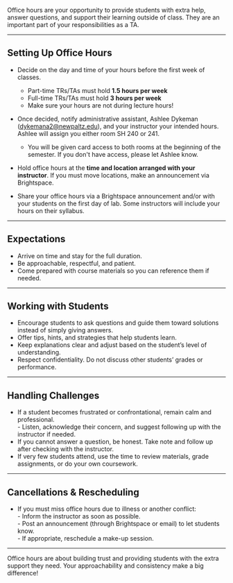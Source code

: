 
Office hours are your opportunity to provide students with extra help, answer questions, and support their learning outside of class. They are an important part of your responsibilities as a TA.

---
## Setting Up Office Hours

- Decide on the day and time of your hours before the first week of classes. 
	- Part-time TRs/TAs must hold **1.5 hours per week**
	- Full-time TRs/TAs must hold **3 hours per week**
	- Make sure your hours are not during lecture hours!

- Once decided, notify administrative assistant, Ashlee Dykeman ([dykemana2@newpaltz.edu](mailto:dykemana2@newpaltz.edu)), and your instructor your intended hours. Ashlee will assign you either room SH 240 or 241.
	- You will be given card access to both rooms at the beginning of the semester. If you don't have access, please let Ashlee know. 

- Hold office hours at the **time and location arranged with your instructor**. If you must move locations, make an announcement via Brightspace.    
- Share your office hours via a Brightspace announcement and/or with your students on the first day of lab. Some instructors will include your hours on their syllabus. 

---
## Expectations

- Arrive on time and stay for the full duration.  
- Be approachable, respectful, and patient.  
- Come prepared with course materials so you can reference them if needed.  

---
## Working with Students

- Encourage students to ask questions and guide them toward solutions instead of simply giving answers.  
- Offer tips, hints, and strategies that help students learn.  
- Keep explanations clear and adjust based on the student’s level of understanding.  
- Respect confidentiality. Do not discuss other students’ grades or performance.  

---
## Handling Challenges

- If a student becomes frustrated or confrontational, remain calm and professional.  
	  - Listen, acknowledge their concern, and suggest following up with the instructor if needed.  
- If you cannot answer a question, be honest. Take note and follow up after checking with the instructor.  
- If very few students attend, use the time to review materials, grade assignments, or do your own coursework. 

---
## Cancellations & Rescheduling

- If you must miss office hours due to illness or another conflict:  
	  - Inform the instructor as soon as possible.  
	  - Post an announcement (through Brightspace or email) to let students know.  
	  - If appropriate, reschedule a make-up session.  

---
Office hours are about building trust and providing students with the extra support they need. Your approachability and consistency make a big difference!
